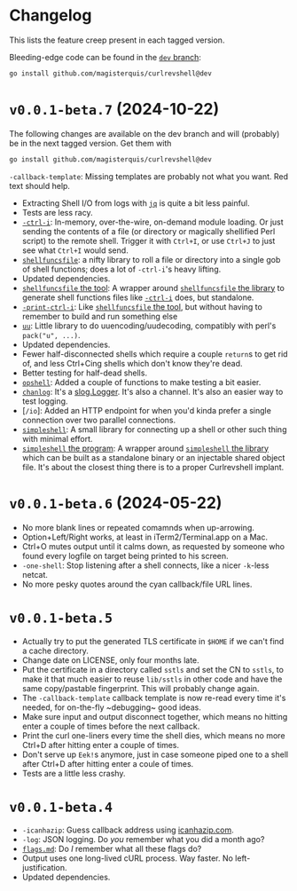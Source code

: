 Changelog
=========
This lists the feature creep present in each tagged version.

Bleeding-edge code can be found in the
[`dev` branch](https://github.com/magisterquis/curlrevshell/tree/dev):
```sh
go install github.com/magisterquis/curlrevshell@dev
```


`v0.0.1-beta.7` (2024-10-22)
============================
The following changes are available on the dev branch and will (probably) be
in the next tagged version.  Get them with
```sh
go install github.com/magisterquis/curlrevshell@dev
```
 `-callback-template`: Missing templates are probably not what you want.  Red
  text should help.
- Extracting Shell I/O from logs with [`jq`](https://jqlang.github.io/jq/) is
  quite a bit less painful.
- Tests are less racy.
- [`-ctrl-i`](./flags.md#-ctrl-i): In-memory, over-the-wire, on-demand module
  loading.  Or just sending the contents of a file (or directory or magically
  shellified Perl script) to the remote shell.  Trigger it with `Ctrl+I`, or
  use `Ctrl+J` to just see what `Ctrl+I` would send.
- [`shellfuncsfile`](../lib/shellfuncsfile): a nifty library to roll a
  file or directory into a single gob of shell functions; does a lot of
  `-ctrl-i`'s heavy lifting.
- Updated dependencies.
- [`shellfuncsfile` the tool](../lib/shellfuncsfile/cmd/shellfuncsfile): A
  wrapper around [`shellfuncsfile` the library](../lib/shellfuncsfile) to
  generate shell functions files like [`-ctrl-i`](./flags.md#-ctrl-i) does, but
  standalone.
- [`-print-ctrl-i`](./flags.md#-print-ctrl-i): Like [`shellfuncsfile`
  the tool](../lib/shellfuncsfile/cmd/shellfuncsfile), but
  without having to remember to build and run something else
- [`uu`](../lib/uu): Little library to do uuencoding/uudecoding, compatibly
  with perl's `pack("u", ...)`.
- Updated dependencies.
- Fewer half-disconnected shells which require a couple `return`s to get
  rid of, and less Ctrl+Cing shells which don't know they're dead.
- Better testing for half-dead shells.
- [`opshell`](../lib/opshell): Added a couple of functions to make testing
  a bit easier.
- [`chanlog`](../lib/chanlog): It's a
  [slog.Logger](https://pkg.go.dev/log/slog#Logger).  It's also a channel.
  It's also an easier way to test logging.
- [`/io`]: Added an HTTP endpoint for when you'd kinda prefer a single
  connection over two parallel connections.
- [`simpleshell`](./lib/simpleshell): A small library for connecting up a shell
  or other such thing with minimal effort.
- [`simpleshell` the program](./lib/simpleshell/cmd/simpleshell): A wrapper
  around [`simpleshell` the library](./lib/simpleshell/) which can be built as
  a standalone binary or an injectable shared object file.
  It's about the closest thing there is to a proper Curlrevshell implant.


`v0.0.1-beta.6` (2024-05-22)
============================
- No more blank lines or repeated comamnds when up-arrowing.
- Option+Left/Right works, at least in iTerm2/Terminal.app on a Mac.
- Ctrl+O mutes output until it calms down, as requested by someone who found
  every logfile on target being printed to his screen.
- `-one-shell`: Stop listening after a shell connects, like a nicer `-k`-less
  netcat.
- No more pesky quotes around the cyan callback/file URL lines.


`v0.0.1-beta.5`
===============
- Actually try to put the generated TLS certificate in `$HOME` if we can't find
  a cache directory.
- Change date on LICENSE, only four months late.
- Put the certificate in a directory called `sstls` and set the CN to `sstls`,
  to make it that much easier to reuse `lib/sstls` in other code and have the
  same copy/pastable fingerprint.  This will probably change again.
- The `-callback-template` callback template is now re-read every time it's
  needed, for on-the-fly ~debugging~ good ideas.
- Make sure input and output disconnect together, which means no hitting enter
  a couple of times before the next callback.
- Print the curl one-liners every time the shell dies, which means no more
  Ctrl+D after hitting enter a couple of times.
- Don't serve up `Eek!`s anymore, just in case someone piped one to a shell
  after Ctrl+D after hitting enter a coule of times.
- Tests are a little less crashy.


`v0.0.1-beta.4`
===============
- `-icanhazip`: Guess callback address using [icanhazip.com](https://icanhazip.com).
- `-log`: JSON logging.  Do _you_ remember what you did a month ago?
- [`flags.md`](./flags.md): Do _I_ remember what all these flags do?
- Output uses one long-lived cURL process.  Way faster.  No left-justification.
- Updated dependencies.
